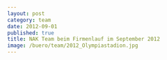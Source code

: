 ```yaml
---
layout: post
category: team
date: 2012-09-01
published: true
title: NAK Team beim Firmenlauf im September 2012
image: /buero/team/2012_Olympiastadion.jpg
---
```

 